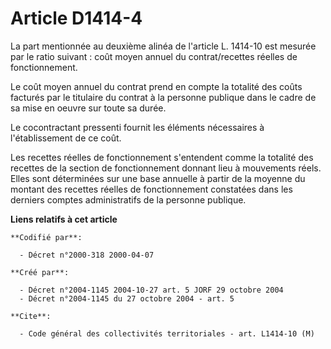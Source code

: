 # Article D1414-4

La part mentionnée au deuxième alinéa de l'article L. 1414-10 est mesurée par le ratio suivant : coût moyen annuel du
contrat/recettes réelles de fonctionnement.

Le coût moyen annuel du contrat prend en compte la totalité des coûts facturés par le titulaire du contrat à la personne
publique dans le cadre de sa mise en oeuvre sur toute sa durée.

Le cocontractant pressenti fournit les éléments nécessaires à l'établissement de ce coût.

Les recettes réelles de fonctionnement s'entendent comme la totalité des recettes de la section de fonctionnement donnant
lieu à mouvements réels. Elles sont déterminées sur une base annuelle à partir de la moyenne du montant des recettes réelles
de fonctionnement constatées dans les derniers comptes administratifs de la personne publique.

**Liens relatifs à cet article**

	**Codifié par**:

	  - Décret n°2000-318 2000-04-07

	**Créé par**:

	  - Décret n°2004-1145 2004-10-27 art. 5 JORF 29 octobre 2004
	  - Décret n°2004-1145 du 27 octobre 2004 - art. 5

	**Cite**:

	  - Code général des collectivités territoriales - art. L1414-10 (M)
